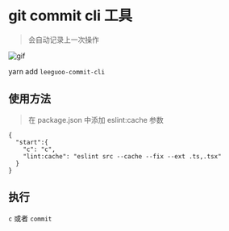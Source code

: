 # git commit cli 工具

> 会自动记录上一次操作

![gif](https://pica.zhimg.com/50/v2-4151bc085a160579e7f84aaca436c7ef_r.gif)

yarn add `leeguoo-commit-cli`

## 使用方法

> 在 package.json 中添加 eslint:cache 参数

```
{
  "start":{
    "c": "c",
    "lint:cache": "eslint src --cache --fix --ext .ts,.tsx"
  }
}
```

## 执行

`c` 或者 `commit`

